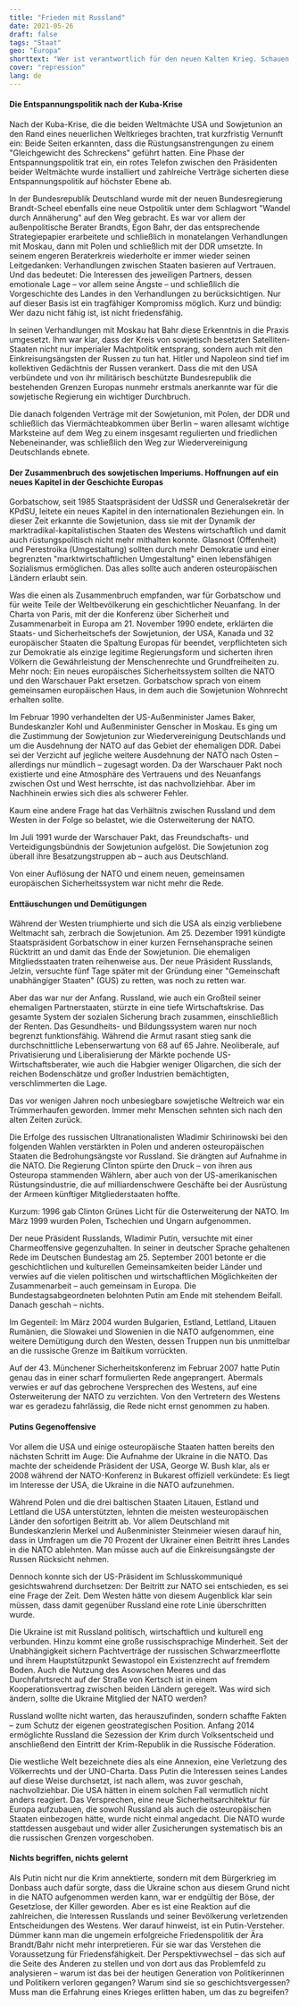 ```yaml
---
title: "Frieden mit Russland"
date: 2021-05-26
draft: false
tags: "Staat"
geo: "Europa"
shorttext: "Wer ist verantwortlich für den neuen Kalten Krieg. Schauen wir auf die geschichtliche Entwicklung. Der Blick nach hinten öffnet die Augen."
cover: "repression"
lang: de
---
```


#### Die Entspannungspolitik nach der Kuba-Krise

Nach der Kuba-Krise, die die beiden Weltmächte USA und Sowjetunion an den Rand eines neuerlichen Weltkrieges brachten, trat kurzfristig Vernunft ein: Beide Seiten erkannten, dass die Rüstungsanstrengungen zu einem "Gleichgewicht des Schreckens" geführt hatten. Eine Phase der Entspannungspolitik trat ein, ein rotes Telefon zwischen den Präsidenten beider Weltmächte wurde installiert und zahlreiche Verträge sicherten diese Entspannungspolitik auf höchster Ebene ab.

In der Bundesrepublik Deutschland wurde mit der neuen Bundesregierung Brandt-Scheel ebenfalls eine neue Ostpolitik unter dem Schlagwort "Wandel durch Annäherung" auf den Weg gebracht. Es war vor allem der außenpolitische Berater Brandts, Egon Bahr, der das entsprechende Strategiepapier erarbeitete und schließlich in monatelangen Verhandlungen mit Moskau, dann mit Polen und schließlich mit der DDR umsetzte. In seinem engeren Beraterkreis wiederholte er immer wieder seinen Leitgedanken: Verhandlungen zwischen Staaten basieren auf Vertrauen. Und das bedeutet: Die Interessen des jeweiligen Partners, dessen emotionale Lage – vor allem seine Ängste – und schließlich die Vorgeschichte des Landes in den Verhandlungen zu berücksichtigen. Nur auf dieser Basis ist ein tragfähiger Kompromiss möglich. Kurz und bündig: Wer dazu nicht fähig ist, ist nicht friedensfähig.

In seinen Verhandlungen mit Moskau hat Bahr diese Erkenntnis in die Praxis umgesetzt. Ihm war klar, dass der Kreis von sowjetisch besetzten Satelliten-Staaten nicht nur imperialer Machtpolitik entsprang, sondern auch mit den Einkreisungsängsten der Russen zu tun hat. Hitler und Napoleon sind tief im kollektiven Gedächtnis der Russen verankert. Dass die mit den USA verbündete und von ihr militärisch beschützte Bundesrepublik die bestehenden Grenzen Europas nunmehr erstmals anerkannte war für die sowjetische Regierung ein wichtiger Durchbruch.

Die danach folgenden Verträge mit der Sowjetunion, mit Polen, der DDR und schließlich das Viermächteabkommen über Berlin – waren allesamt wichtige Marksteine auf dem Weg zu einem insgesamt regulierten und friedlichen Nebeneinander, was schließlich den Weg zur Wiedervereinigung Deutschlands ebnete.

#### Der Zusammenbruch des sowjetischen Imperiums. Hoffnungen auf ein neues Kapitel in der Geschichte Europas

Gorbatschow, seit 1985 Staatspräsident der UdSSR und Generalsekretär der KPdSU, leitete ein neues Kapitel in den internationalen Beziehungen ein. In dieser Zeit erkannte die Sowjetunion, dass sie mit der Dynamik der marktradikal-kapitalistischen Staaten des Westens wirtschaftlich und damit auch rüstungspolitisch nicht mehr mithalten konnte. Glasnost (Offenheit) und Perestroika (Umgestaltung) sollten durch mehr Demokratie und einer begrenzten "marktwirtschaftlichen Umgestaltung" einen lebensfähigen Sozialismus ermöglichen. Das alles sollte auch anderen osteuropäischen Ländern erlaubt sein.

Was die einen als Zusammenbruch empfanden, war für Gorbatschow und für weite Teile der Weltbevölkerung ein geschichtlicher Neuanfang. In der Charta von Paris, mit der die Konferenz über Sicherheit und Zusammenarbeit in Europa am 21. November 1990 endete, erklärten die Staats- und Sicherheitschefs der Sowjetunion, der USA, Kanada und 32 europäischer Staaten die Spaltung Europas für beendet, verpflichteten sich zur Demokratie als einzige legitime Regierungsform und sicherten ihren Völkern die Gewährleistung der Menschenrechte und Grundfreiheiten zu. Mehr noch: Ein neues europäisches Sicherheitssystem sollten die NATO und den Warschauer Pakt ersetzen. Gorbatschow sprach von einem gemeinsamen europäischen Haus, in dem auch die Sowjetunion Wohnrecht erhalten sollte.

Im Februar 1990 verhandelten der US-Außenminister James Baker, Bundeskanzler Kohl und Außenminister Genscher in Moskau. Es ging um die Zustimmung der Sowjetunion zur Wiedervereinigung Deutschlands und um die Ausdehnung der NATO auf das Gebiet der ehemaligen DDR. Dabei sei der Verzicht auf jegliche weitere Ausdehnung der NATO nach Osten – allerdings nur mündlich – zugesagt worden. Da der Warschauer Pakt noch existierte und eine Atmosphäre des Vertrauens und des Neuanfangs zwischen Ost und West herrschte, ist das nachvollziehbar. Aber im Nachhinein erwies sich dies als schwerer Fehler.

Kaum eine andere Frage hat das Verhältnis zwischen Russland und dem Westen in der Folge so belastet, wie die Osterweiterung der NATO.

Im Juli 1991 wurde der Warschauer Pakt, das Freundschafts- und Verteidigungsbündnis der Sowjetunion aufgelöst. Die Sowjetunion zog überall ihre Besatzungstruppen ab – auch aus Deutschland.

Von einer Auflösung der NATO und einem neuen, gemeinsamen europäischen Sicherheitssystem war nicht mehr die Rede.

#### Enttäuschungen und Demütigungen

Während der Westen triumphierte und sich die USA als einzig verbliebene Weltmacht sah, zerbrach die Sowjetunion. Am 25. Dezember 1991 kündigte Staatspräsident Gorbatschow in einer kurzen Fernsehansprache seinen Rücktritt an und damit das Ende der Sowjetunion. Die ehemaligen Mitgliedsstaaten traten reihenweise aus. Der neue Präsident Russlands, Jelzin, versuchte fünf Tage später mit der Gründung einer "Gemeinschaft unabhängiger Staaten" (GUS) zu retten, was noch zu retten war.

Aber das war nur der Anfang. Russland, wie auch ein Großteil seiner ehemaligen Partnerstaaten, stürzte in eine tiefe Wirtschaftskrise. Das gesamte System der sozialen Sicherung brach zusammen, einschließlich der Renten. Das Gesundheits- und Bildungssystem waren nur noch begrenzt funktionsfähig. Während die Armut rasant stieg sank die durchschnittliche Lebenserwartung von 68 auf 65 Jahre. Neoliberale, auf Privatisierung und Liberalisierung der Märkte pochende US-Wirtschaftsberater, wie auch die Habgier weniger Oligarchen, die sich der reichen Bodenschätze und großer Industrien bemächtigten, verschlimmerten die Lage.

Das vor wenigen Jahren noch unbesiegbare sowjetische Weltreich war ein Trümmerhaufen geworden. Immer mehr Menschen sehnten sich nach den alten Zeiten zurück.

Die Erfolge des russischen Ultranationalisten Wladimir Schirinowski bei den folgenden Wahlen verstärkten in Polen und anderen osteuropäischen Staaten die Bedrohungsängste vor Russland. Sie drängten auf Aufnahme in die NATO. Die Regierung Clinton spürte den Druck – von ihren aus Osteuropa stammenden Wählern, aber auch von der US-amerikanischen Rüstungsindustrie, die auf milliardenschwere Geschäfte bei der Ausrüstung der Armeen künftiger Mitgliederstaaten hoffte.

Kurzum: 1996 gab Clinton Grünes Licht für die Osterweiterung der NATO. Im März 1999 wurden Polen, Tschechien und Ungarn aufgenommen.

Der neue Präsident Russlands, Wladimir Putin, versuchte mit einer Charmeoffensive gegenzuhalten. In seiner in deutscher Sprache gehaltenen Rede im Deutschen Bundestag am 25. September 2001 betonte er die geschichtlichen und kulturellen Gemeinsamkeiten beider Länder und verwies auf die vielen politischen und wirtschaftlichen Möglichkeiten der Zusammenarbeit – auch gemeinsam in Europa. Die Bundestagsabgeordneten belohnten Putin am Ende mit stehendem Beifall. Danach geschah – nichts.

Im Gegenteil: Im März 2004 wurden Bulgarien, Estland, Lettland, Litauen Rumänien, die Slowakei und Slowenien in die NATO aufgenommen, eine weitere Demütigung durch den Westen, dessen Truppen nun bis unmittelbar an die russische Grenze im Baltikum vorrückten.

Auf der 43. Münchener Sicherheitskonferenz im Februar 2007 hatte Putin genau das in einer scharf formulierten Rede angeprangert. Abermals verwies er auf das gebrochene Versprechen des Westens, auf eine Osterweiterung der NATO zu verzichten. Von den Vertretern des Westens war es geradezu fahrlässig, die Rede nicht ernst genommen zu haben.

#### Putins Gegenoffensive

Vor allem die USA und einige osteuropäische Staaten hatten bereits den nächsten Schritt im Auge: Die Aufnahme der Ukraine in die NATO. Das machte der scheidende Präsident der USA, George W. Bush klar, als er 2008 während der NATO-Konferenz in Bukarest offiziell verkündete: Es liegt im Interesse der USA, die Ukraine in die NATO aufzunehmen.

Während Polen und die drei baltischen Staaten Litauen, Estland und Lettland die USA unterstützten, lehnten die meisten westeuropäischen Länder den sofortigen Beitritt ab. Vor allem Deutschland mit Bundeskanzlerin Merkel und Außenminister Steinmeier wiesen darauf hin, dass in Umfragen um die 70 Prozent der Ukrainer einen Beitritt ihres Landes in die NATO ablehnten. Man müsse auch auf die Einkreisungsängste der Russen Rücksicht nehmen.

Dennoch konnte sich der US-Präsident im Schlusskommuniqué gesichtswahrend durchsetzen: Der Beitritt zur NATO sei entschieden, es sei eine Frage der Zeit. Dem Westen hätte von diesem Augenblick klar sein müssen, dass damit gegenüber Russland eine rote Linie überschritten wurde.

Die Ukraine ist mit Russland politisch, wirtschaftlich und kulturell eng verbunden. Hinzu kommt eine große russischsprachige Minderheit. Seit der Unabhängigkeit sichern Pachtverträge der russischen Schwarzmeerflotte und ihrem Hauptstützpunkt Sewastopol ein Existenzrecht auf fremdem Boden. Auch die Nutzung des Asowschen Meeres und das Durchfahrtsrecht auf der Straße von Kertsch ist in einem Kooperationsvertrag zwischen beiden Ländern geregelt. Was wird sich ändern, sollte die Ukraine Mitglied der NATO werden?

Russland wollte nicht warten, das herauszufinden, sondern schaffte Fakten – zum Schutz der eigenen geostrategischen Position. Anfang 2014 ermöglichte Russland die Sezession der Krim durch Volksentscheid und anschließend den Eintritt der Krim-Republik in die Russische Föderation.

Die westliche Welt bezeichnete dies als eine Annexion, eine Verletzung des Völkerrechts und der UNO-Charta. Dass Putin die Interessen seines Landes auf diese Weise durchsetzt, ist nach allem, was zuvor geschah, nachvollziehbar. Die USA hätten in einem solchen Fall vermutlich nicht anders reagiert. Das Versprechen, eine neue Sicherheitsarchitektur für Europa aufzubauen, die sowohl Russland als auch die osteuropäischen Staaten einbezogen hätte, wurde nicht einmal angedacht. Die NATO wurde stattdessen ausgebaut und wider aller Zusicherungen systematisch bis an die russischen Grenzen vorgeschoben.

#### Nichts begriffen, nichts gelernt

Als Putin nicht nur die Krim annektierte, sondern mit dem Bürgerkrieg im Donbass auch dafür sorgte, dass die Ukraine schon aus diesem Grund nicht in die NATO aufgenommen werden kann, war er endgültig der Böse, der Gesetzlose, der Killer geworden. Aber es ist eine Reaktion auf die zahlreichen, die Interessen Russlands und seiner Bevölkerung verletzenden Entscheidungen des Westens. Wer darauf hinweist, ist ein Putin-Versteher. Dümmer kann man die ungemein erfolgreiche Friedenspolitik der Ära Brandt/Bahr nicht mehr interpretieren. Für sie war das Verstehen die Voraussetzung für Friedensfähigkeit. Der Perspektivwechsel – das sich auf die Seite des Anderen zu stellen und von dort aus das Problemfeld zu analysieren – warum ist das bei der heutigen Generation von Politikerinnen und Politikern verloren gegangen? Warum sind sie so geschichtsvergessen? Muss man die Erfahrung eines Krieges erlitten haben, um das zu begreifen?
